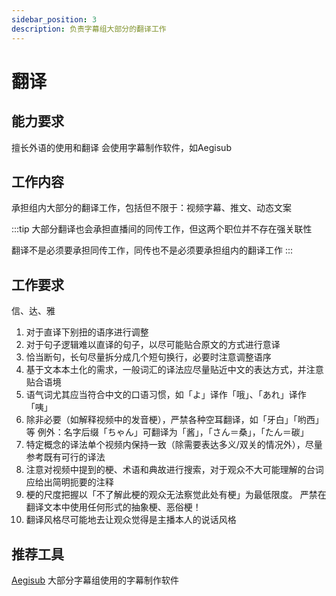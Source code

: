 ```yaml
---
sidebar_position: 3
description: 负责字幕组大部分的翻译工作
---
```


# 翻译

## 能力要求
擅长外语的使用和翻译
会使用字幕制作软件，如Aegisub

## 工作内容
承担组内大部分的翻译工作，包括但不限于：视频字幕、推文、动态文案

:::tip
大部分翻译也会承担直播间的同传工作，但这两个职位并不存在强关联性

翻译不是必须要承担同传工作，同传也不是必须要承担组内的翻译工作
:::

## 工作要求
信、达、雅

1.	对于直译下别扭的语序进行调整
2.	对于句子逻辑难以直译的句子，以尽可能贴合原文的方式进行意译
3.	恰当断句，长句尽量拆分成几个短句换行，必要时注意调整语序
4.	基于文本本土化的需求，一般词汇的译法应尽量贴近中文的表达方式，并注意贴合语境
5.	语气词尤其应当符合中文的口语习惯，如「よ」译作「哦」、「あれ」译作「咦」
6.	除非必要（如解释视频中的发音梗），严禁各种空耳翻译，如「牙白」「哟西」等
例外：名字后缀「ちゃん」可翻译为「酱」，「さん＝桑」，「たん＝碳」
7.	特定概念的译法单个视频内保持一致（除需要表达多义/双关的情况外），尽量参考既有可行的译法
8.	注意对视频中提到的梗、术语和典故进行搜索，对于观众不大可能理解的台词应给出简明扼要的注释
9.	梗的尺度把握以「不了解此梗的观众无法察觉此处有梗」为最低限度。
严禁在翻译文本中使用任何形式的抽象梗、恶俗梗！
10.	翻译风格尽可能地去让观众觉得是主播本人的说话风格

## 推荐工具
[Aegisub](https://github.com/Aegisub/Aegisub) 大部分字幕组使用的字幕制作软件